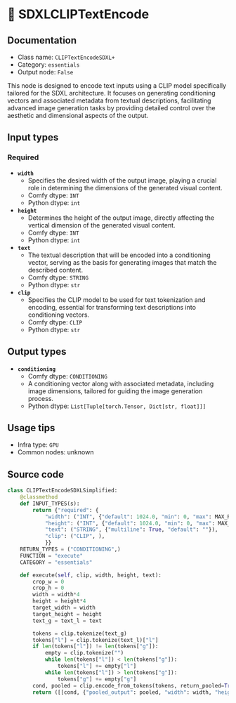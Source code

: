 # 🔧 SDXLCLIPTextEncode
## Documentation
- Class name: `CLIPTextEncodeSDXL+`
- Category: `essentials`
- Output node: `False`

This node is designed to encode text inputs using a CLIP model specifically tailored for the SDXL architecture. It focuses on generating conditioning vectors and associated metadata from textual descriptions, facilitating advanced image generation tasks by providing detailed control over the aesthetic and dimensional aspects of the output.
## Input types
### Required
- **`width`**
    - Specifies the desired width of the output image, playing a crucial role in determining the dimensions of the generated visual content.
    - Comfy dtype: `INT`
    - Python dtype: `int`
- **`height`**
    - Determines the height of the output image, directly affecting the vertical dimension of the generated visual content.
    - Comfy dtype: `INT`
    - Python dtype: `int`
- **`text`**
    - The textual description that will be encoded into a conditioning vector, serving as the basis for generating images that match the described content.
    - Comfy dtype: `STRING`
    - Python dtype: `str`
- **`clip`**
    - Specifies the CLIP model to be used for text tokenization and encoding, essential for transforming text descriptions into conditioning vectors.
    - Comfy dtype: `CLIP`
    - Python dtype: `str`
## Output types
- **`conditioning`**
    - Comfy dtype: `CONDITIONING`
    - A conditioning vector along with associated metadata, including image dimensions, tailored for guiding the image generation process.
    - Python dtype: `List[Tuple[torch.Tensor, Dict[str, float]]]`
## Usage tips
- Infra type: `GPU`
- Common nodes: unknown


## Source code
```python
class CLIPTextEncodeSDXLSimplified:
    @classmethod
    def INPUT_TYPES(s):
        return {"required": {
            "width": ("INT", {"default": 1024.0, "min": 0, "max": MAX_RESOLUTION}),
            "height": ("INT", {"default": 1024.0, "min": 0, "max": MAX_RESOLUTION}),
            "text": ("STRING", {"multiline": True, "default": ""}),
            "clip": ("CLIP", ),
            }}
    RETURN_TYPES = ("CONDITIONING",)
    FUNCTION = "execute"
    CATEGORY = "essentials"

    def execute(self, clip, width, height, text):
        crop_w = 0
        crop_h = 0
        width = width*4
        height = height*4
        target_width = width
        target_height = height
        text_g = text_l = text

        tokens = clip.tokenize(text_g)
        tokens["l"] = clip.tokenize(text_l)["l"]
        if len(tokens["l"]) != len(tokens["g"]):
            empty = clip.tokenize("")
            while len(tokens["l"]) < len(tokens["g"]):
                tokens["l"] += empty["l"]
            while len(tokens["l"]) > len(tokens["g"]):
                tokens["g"] += empty["g"]
        cond, pooled = clip.encode_from_tokens(tokens, return_pooled=True)
        return ([[cond, {"pooled_output": pooled, "width": width, "height": height, "crop_w": crop_w, "crop_h": crop_h, "target_width": target_width, "target_height": target_height}]], )

```
